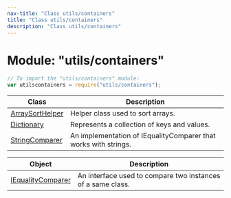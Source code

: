 ```yaml
---
nav-title: "Class utils/containers"
title: "Class utils/containers"
description: "Class utils/containers"
---
```

# Module: "utils/containers"

``` JavaScript
// To import the "utils/containers" module:
var utilscontainers = require("utils/containers");
```

Class | Description
------|------------
[ArraySortHelper](../../utils/containers/ArraySortHelper.md) | Helper class used to sort arrays.
[Dictionary](../../utils/containers/Dictionary.md) | Represents a collection of keys and values.
[StringComparer](../../utils/containers/StringComparer.md) | An implementation of IEqualityComparer that works with strings.

Object | Description
------|------------
[IEqualityComparer](../../utils/containers/IEqualityComparer.md) | An interface used to compare two instances of a same class.